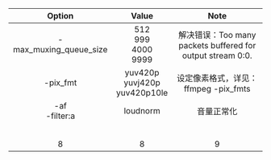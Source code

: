 |         Option         |                 Value                  |                            Note                            |
| :--------------------: | :------------------------------------: | :--------------------------------------------------------: |
| -max_muxing_queue_size |    512<br />999<br />4000<br />9999    | 解决错误：Too many packets buffered for output stream 0:0. |
|        -pix_fmt        | yuv420p<br />yuvj420p<br />yuv420p10le |            设定像素格式，详见：ffmpeg -pix_fmts            |
|   -af<br />-filter:a   |                loudnorm                |                         音量正常化                         |
|                        |                                        |                                                            |
|                        |                                        |                                                            |
|                        |                                        |                                                            |
|                        |                                        |                                                            |
|                        |                                        |                                                            |
|           8            |                   8                    |                             9                              |

